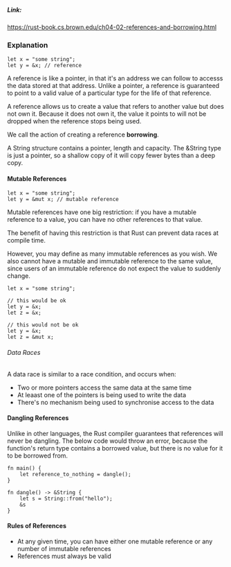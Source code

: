 ##### Link:
https://rust-book.cs.brown.edu/ch04-02-references-and-borrowing.html


### Explanation

```
let x = "some string";
let y = &x; // reference
```

A reference is like a pointer, in that it's an address we can follow to accesss the data stored at that address. Unlike a pointer, a reference is guaranteed to point to a valid value of a particular type for the life of that reference.

A reference allows us to create a value that refers to another value but does not own it. Because it does not own it, the value it points to will not be dropped when the reference stops being used.

We call the action of creating a reference **borrowing**.

A String structure contains a pointer, length and capacity. The  &String type is just a pointer, so a shallow copy of it will copy fewer bytes than a deep copy.


#### Mutable References

```
let x = "some string";
let y = &mut x; // mutable reference
```

Mutable references have one big restriction: if you have a mutable reference to a value, you can have no other references to that value.

The benefit of having this restriction is that Rust can prevent data races at compile time.

However, you may define as many immutable references as you wish. We also cannot have a mutable and immutable reference to the same value, since users of an immutable reference do not expect the value to suddenly change.

```
let x = "some string";

// this would be ok
let y = &x;
let z = &x;

// this would not be ok
let y = &x;
let z = &mut x;
```

###### Data Races

A data race is similar to a race condition, and occurs when:
- Two or more pointers access the same data at the same time
- At leaast one of the pointers is being used to write the data
- There's no mechanism being used to synchronise access to the data


#### Dangling References

Unlike in other languages, the Rust compiler guarantees that references will never be dangling. 
The below code would throw an error, because the function's return type contains a borrowed value, but there is no value for it to be borrowed from.

```
fn main() { 
	let reference_to_nothing = dangle();
}

fn dangle() -> &String {
	let s = String::from("hello");
	&s
}
```


#### Rules of References

- At any given time, you can have either one mutable reference or any number of immutable references
- References must always be valid